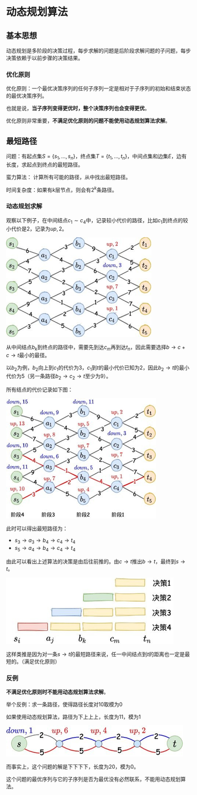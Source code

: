 # 动态规划算法

## 基本思想

动态规划是多阶段的决策过程，每步求解的问题是后阶段求解问题的子问题，每步决策依赖于以前步骤的决策结果。

### 优化原则

优化原则：一个最优决策序列的任何子序列一定是相对于子序列的初始和结束状态的最优决策序列。

也就是说，**当子序列变得更优时，整个决策序列也会变得更优**。

优化原则非常重要，**不满足优化原则的问题不能使用动态规划算法求解**。

## 最短路径

问题：有起点集$S=\{s_1,\dots,s_n\}$，终点集$T=\{t_1,\dots,t_n\}$，中间点集和边集$E$，边有长度，求起点到终点的最短路径。

蛮力算法： 计算所有可能的路径，从中找出最短路径。

时间复杂度：如果有$k$层节点，则会有$2^k$条路径。

### 动态规划求解

观察以下例子，在中间结点$c_1 \sim c_4$中，记录较小代价的路径，比如$c_1$到终点的较小代价是2，记录为$up,2$。

![](https://raw.githubusercontent.com/yamsfeer/pic-bed/master/008i3skNgy1gu3v5pmpt7j60b007kjrw02.jpg)

从中间结点$b_k$到终点的路径中，需要先到达$c_m$再到达$t_n$，因此需要选择$b\to c + c\to t$最小的最径。

以$b_2$为例，$b_2$向上到$c_1$的代价为3，$c_1$到$t$的最小代价已知为2，因此$b_2 \to t$的最小代价为5（另一条路径$b_2 \to c_2 \to t$至少为9）。

所有结点的代价记录如下图：

![](https://raw.githubusercontent.com/yamsfeer/pic-bed/master/008i3skNgy1gu3vi6ihcqj60bd0943zb02.jpg)

此时可以得出最短路径为：

* $s_3 \to a_3 \to b_4 \to c_4 \to t_4$
* $s_5 \to a_4 \to b_4 \to c_4 \to t_4$

由此可以看出上述算法的决策是由后往前推的。由$c \to t$推出$b \to t$，最终到$s\to t$。

![](https://raw.githubusercontent.com/yamsfeer/pic-bed/master/008i3skNgy1gu4rdc70ddj60co052t8r02.jpg)

这样类推是因为对一条$s\to t$的最短路径来说，任一中间结点到$t$的距离也一定是最短的。（满足优化原则）

### 反例

**不满足优化原则时不能用动态规划算法求解**。

举个反例：求一条路径，使得路径长度对10取模为0

如果使用动态规划算法，路径为下上上上，长度为11，模为1

![](https://raw.githubusercontent.com/yamsfeer/pic-bed/master/008i3skNgy1gu4sn1b0qrj60de02d74b02.jpg)

而事实上，这个问题的解是下下下下，长度为20，模为0。

这个问题的最优序列与它的子序列是否为最优没有必然联系，不能用动态规划算法。
